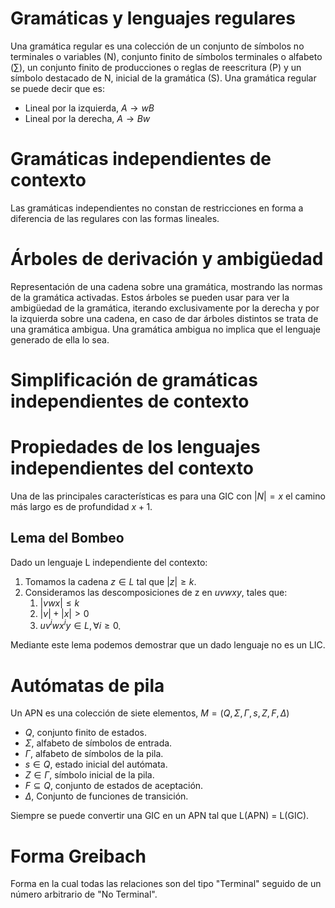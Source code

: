 # Gramáticas y lenguajes regulares
Una gramática regular es una colección de un conjunto de símbolos no terminales o variables (N), conjunto finito de símbolos terminales o alfabeto ($\sum$), un conjunto finito de producciones o reglas de reescritura (P) y un símbolo destacado de N, inicial de la gramática (S).
Una gramática regular se puede decir que es:
- Lineal por la izquierda, $A\rightarrow w B$
- Lineal por la derecha, $A\rightarrow B w$

# Gramáticas independientes de contexto
Las gramáticas independientes no constan de restricciones en forma a diferencia de las regulares con las formas lineales.
# Árboles de derivación y ambigüedad
Representación de una cadena sobre una gramática, mostrando las normas de la gramática activadas. Estos árboles se pueden usar para ver la ambigüedad de la gramática, iterando exclusivamente por la derecha y por la izquierda sobre una cadena, en caso de dar árboles distintos se trata de una gramática ambigua. Una gramática ambigua no implica que el lenguaje generado de ella lo sea.
# Simplificación de gramáticas independientes de contexto
# Propiedades de los lenguajes independientes del contexto
Una de las principales características es para una GIC con $|N|=x$ el camino más largo es de profundidad $x+1$.
## Lema del Bombeo
Dado un lenguaje L independiente del contexto:
1. Tomamos la cadena $z\in L$ tal que $|z|\ge k$.
2. Consideramos las descomposiciones de z en $uvwxy$, tales que: 
	1. $|vwx| \le k$
	2. $|v | + |x| > 0$
	3. $uv^{i}wx^{i}y\in L, \forall i \ge 0$.

Mediante este lema podemos demostrar que un dado lenguaje no es un LIC.
# Autómatas de pila
Un APN es una colección de siete elementos, $M=(Q, \Sigma, \Gamma, s, Z, F, \Delta)$
- $Q$, conjunto finito de estados.
- $\Sigma$, alfabeto de símbolos de entrada.
- $\Gamma$, alfabeto de símbolos de la pila.
- $s\in Q$, estado inicial del autómata.
- $Z\in \Gamma$, símbolo inicial de la pila.
- $F\subseteq Q$, conjunto de estados de aceptación.
- $\Delta$, Conjunto de funciones de transición.

Siempre se puede convertir una GIC en un APN tal que L(APN) = L(GIC).
# Forma Greibach
Forma en la cual todas las relaciones son del tipo "Terminal" seguido de un número arbitrario de "No Terminal".